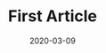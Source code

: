 ---
title: First Article
date: 2020-03-09
tags: ["sample", "tutorial"]
excerpt: "This is excerpt"
---